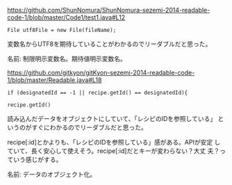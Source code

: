 https://github.com/ShunNomura/ShunNomura-sezemi-2014-readable-code-1/blob/master/Code1/test1.java#L12

    File utf8File = new File(fileName);

変数名からUTF8を期待していることがわかるのでリーダブルだと思った。

名前: 制限明示変数名。期待値明示変数名。

https://github.com/gitkyon/gitKyon-sezemi-2014-readable-code-1/blob/master/Readable.java#L18

    if (designatedId == -1 || recipe.getId() == designatedId){

    recipe.getId()

読み込んだデータをオブジェクトにしていて、「レシピのIDを参照している」
というのがすぐにわかるのでリーダブルだと思った。

recipe[:id]とかよりも、「レシピのIDを参照している」感がある。APIが安定
していて、長く安心して使えそう。recipe[:id]だとキーが変わらない？大丈
夫？っていう感じがする。

名前: データのオブジェクト化。
